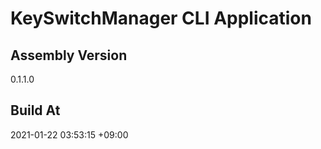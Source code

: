 KeySwitchManager CLI Application
==============================

## Assembly Version

0.1.1.0

## Build At

2021-01-22 03:53:15 +09:00
